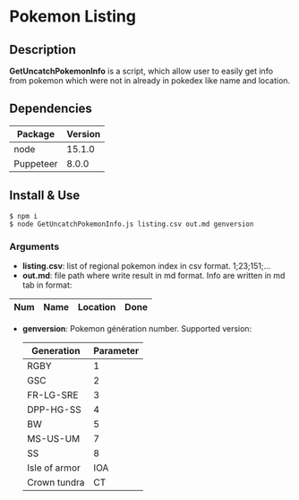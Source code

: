 # Pokemon Listing

## Description

**GetUncatchPokemonInfo** is a script, which allow user to easily get info from pokemon which were not in already in pokedex like name and location.

## Dependencies

| Package   | Version |
| --------- | ------- |
| node      | 15.1.0  |
| Puppeteer | 8.0.0   |

## Install & Use

```
$ npm i
$ node GetUncatchPokemonInfo.js listing.csv out.md genversion
```

### Arguments

- **listing.csv**: list of regional pokemon index in csv format. 1;23;151;...
- **out.md**: file path where write result in md format. Info are written in md tab in format:

| Num | Name | Location | Done |
| --- | ---- | -------- | ---- |

- **genversion**: Pokemon génération number.
  Supported version:

  | Generation    | Parameter |
  | ------------- | --------- |
  | RGBY          | 1         |
  | GSC           | 2         |
  | FR-LG-SRE     | 3         |
  | DPP-HG-SS     | 4         |
  | BW            | 5         |
  | MS-US-UM      | 7         |
  | SS            | 8         |
  | Isle of armor | IOA       |
  | Crown tundra  | CT        |
